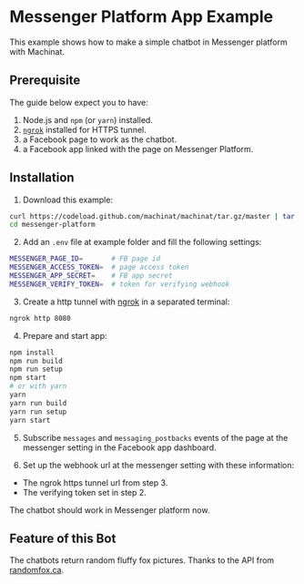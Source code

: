 # Messenger Platform App Example

This example shows how to make a simple chatbot in Messenger platform with Machinat.

## Prerequisite

The guide below expect you to have:

1. Node.js and `npm` (or `yarn`) installed.
2. [`ngrok`](https://ngrok.com/download) installed for HTTPS tunnel.
3. a Facebook page to work as the chatbot.
4. a Facebook app linked with the page on Messenger Platform.

## Installation

1. Download this example:

```sh
curl https://codeload.github.com/machinat/machinat/tar.gz/master | tar -xz --strip=2 machinat-master/examples/messenger-platform
cd messenger-platform
```

2. Add an `.env` file at example folder and fill the following settings:

```sh
MESSENGER_PAGE_ID=       # FB page id
MESSENGER_ACCESS_TOKEN=  # page access token
MESSENGER_APP_SECRET=    # FB app secret
MESSENGER_VERIFY_TOKEN=  # token for verifying webhook
```

3. Create a http tunnel with [ngrok](https://ngrok.com/docs) in a separated terminal:

```sh
ngrok http 8080
```

4. Prepare and start app:

```sh
npm install
npm run build
npm run setup
npm start
# or with yarn
yarn
yarn run build
yarn run setup
yarn start
```

5. Subscribe `messages` and `messaging_postbacks` events of the page at the messenger setting in the Facebook app dashboard.

6. Set up the webhook url at the messenger setting with these information:
  - The ngrok https tunnel url from step 3.
  - The verifying token set in step 2.

The chatbot should work in Messenger platform now.

## Feature of this Bot

The chatbots return random fluffy fox pictures. Thanks to the API from [randomfox.ca](https://randomfox.ca).
